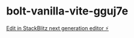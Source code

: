 # bolt-vanilla-vite-gguj7e

[Edit in StackBlitz next generation editor ⚡️](https://stackblitz.com/~/github.com/neg-0/bolt-vanilla-vite-gguj7e)